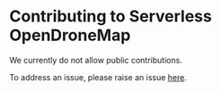 # Contributing to Serverless OpenDroneMap

We currently do not allow public contributions.

To address an issue, please raise an issue [here](https://github.com/AlexCarusoFan4/serverless-opendronemap/issues/new/choose).
